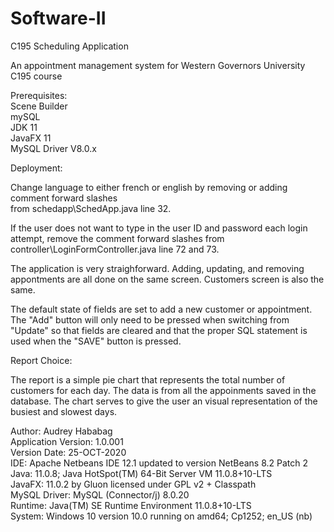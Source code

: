 # Software-II

C195 Scheduling Application

An appointment management system for Western Governors University C195 course

Prerequisites:  
Scene Builder  
mySQL  
JDK 11   
JavaFX 11  
MySQL Driver V8.0.x  
 
Deployment:   

Change language to either french or english by removing or adding comment forward slashes  
from schedapp\SchedApp.java line 32. 

If the user does not want to type in the user ID and password each login attempt, remove 
the comment forward slashes from controller\LoginFormController.java line 72 and 73.

The application is very straighforward. Adding, updating, and removing appontments are all done on the
same screen. Customers screen is also the same. 

The default state of fields are set to add a new customer or appointment. The "Add" button will only
need to be pressed when switching from "Update" so that fields are cleared and that the proper SQL
statement is used when the "SAVE" button is pressed. 

Report Choice:

The report is a simple pie chart that represents the total number of customers for each day. The data
is from all the appoinments saved in the database. The chart serves to give the user an visual 
representation of the busiest and slowest days. 

Author: Audrey Hababag  
Application Version: 1.0.001  
Version Date: 25-OCT-2020  
IDE: Apache Netbeans IDE 12.1 updated to version NetBeans 8.2 Patch 2  
Java: 11.0.8; Java HotSpot(TM) 64-Bit Server VM 11.0.8+10-LTS  
JavaFX: 11.0.2 by Gluon licensed under GPL v2 + Classpath  
MySQL Driver: MySQL (Connector/j) 8.0.20   
Runtime: Java(TM) SE Runtime Environment 11.0.8+10-LTS  
System: Windows 10 version 10.0 running on amd64; Cp1252; en_US (nb)  


